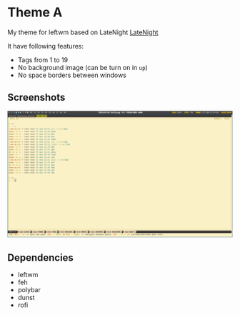 # Theme A
My theme for leftwm based on LateNight [LateNight](https://github.com/JacoMalan1/LateNight)

It have following features:

- Tags from 1 to 19
- No background image (can be turn on in `up`)
- No space borders between windows

## Screenshots
![Screenshot](./theme_a/screenshots/screenshot1.png)

## Dependencies
 - leftwm
 - feh
 - polybar
 - dunst
 - rofi
